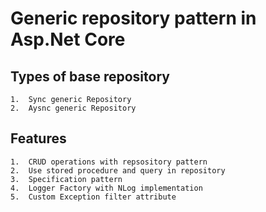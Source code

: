 # Generic repository pattern in Asp.Net Core

## Types of base repository
````
1.  Sync generic Repository
2.  Aysnc generic Repository
````

## Features
````
1.  CRUD operations with repsository pattern
2.  Use stored procedure and query in repository
3.  Specification pattern
4.  Logger Factory with NLog implementation
5.  Custom Exception filter attribute
````

